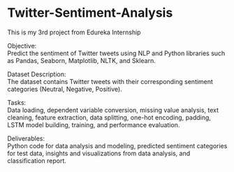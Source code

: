 # Twitter-Sentiment-Analysis

This is my 3rd project from Edureka Internship

Objective:\
Predict the sentiment of Twitter tweets using NLP and Python libraries such as Pandas, Seaborn, Matplotlib, NLTK, and Sklearn.

Dataset Description:\
The dataset contains Twitter tweets with their corresponding sentiment categories (Neutral, Negative, Positive).

Tasks:\
Data loading, dependent variable conversion, missing value analysis, text cleaning, feature extraction, data splitting, one-hot encoding, padding, LSTM model building, training, and performance evaluation.

Deliverables:\
Python code for data analysis and modeling, predicted sentiment categories for test data, insights and visualizations from data analysis, and classification report.

